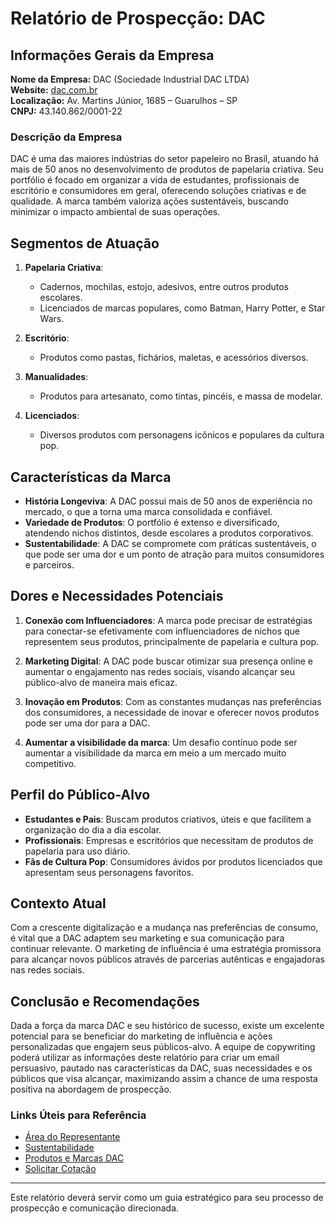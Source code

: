 # Relatório de Prospecção: DAC

## Informações Gerais da Empresa

**Nome da Empresa:** DAC (Sociedade Industrial DAC LTDA)  
**Website:** [dac.com.br](http://www.dac.com.br)  
**Localização:** Av. Martins Júnior, 1685 – Guarulhos – SP  
**CNPJ:** 43.140.862/0001-22  

### Descrição da Empresa
DAC é uma das maiores indústrias do setor papeleiro no Brasil, atuando há mais de 50 anos no desenvolvimento de produtos de papelaria criativa. Seu portfólio é focado em organizar a vida de estudantes, profissionais de escritório e consumidores em geral, oferecendo soluções criativas e de qualidade. A marca também valoriza ações sustentáveis, buscando minimizar o impacto ambiental de suas operações.

## Segmentos de Atuação

1. **Papelaria Criativa**: 
   - Cadernos, mochilas, estojo, adesivos, entre outros produtos escolares.
   - Licenciados de marcas populares, como Batman, Harry Potter, e Star Wars.

2. **Escritório**:
   - Produtos como pastas, fichários, maletas, e acessórios diversos.

3. **Manualidades**:
   - Produtos para artesanato, como tintas, pincéis, e massa de modelar.

4. **Licenciados**:
   - Diversos produtos com personagens icônicos e populares da cultura pop.

## Características da Marca

- **História Longeviva**: A DAC possui mais de 50 anos de experiência no mercado, o que a torna uma marca consolidada e confiável.
- **Variedade de Produtos**: O portfólio é extenso e diversificado, atendendo nichos distintos, desde escolares a produtos corporativos.
- **Sustentabilidade**: A DAC se compromete com práticas sustentáveis, o que pode ser uma dor e um ponto de atração para muitos consumidores e parceiros.

## Dores e Necessidades Potenciais

1. **Conexão com Influenciadores**: A marca pode precisar de estratégias para conectar-se efetivamente com influenciadores de nichos que representem seus produtos, principalmente de papelaria e cultura pop.
  
2. **Marketing Digital**: A DAC pode buscar otimizar sua presença online e aumentar o engajamento nas redes sociais, visando alcançar seu público-alvo de maneira mais eficaz.

3. **Inovação em Produtos**: Com as constantes mudanças nas preferências dos consumidores, a necessidade de inovar e oferecer novos produtos pode ser uma dor para a DAC.

4. **Aumentar a visibilidade da marca**: Um desafio contínuo pode ser aumentar a visibilidade da marca em meio a um mercado muito competitivo.

## Perfil do Público-Alvo

- **Estudantes e Pais**: Buscam produtos criativos, úteis e que facilitem a organização do dia a dia escolar.
- **Profissionais**: Empresas e escritórios que necessitam de produtos de papelaria para uso diário.
- **Fãs de Cultura Pop**: Consumidores ávidos por produtos licenciados que apresentam seus personagens favoritos.

## Contexto Atual

Com a crescente digitalização e a mudança nas preferências de consumo, é vital que a DAC adaptem seu marketing e sua comunicação para continuar relevante. O marketing de influência é uma estratégia promissora para alcançar novos públicos através de parcerias autênticas e engajadoras nas redes sociais.

## Conclusão e Recomendações

Dada a força da marca DAC e seu histórico de sucesso, existe um excelente potencial para se beneficiar do marketing de influência e ações personalizadas que engajem seus públicos-alvo. A equipe de copywriting poderá utilizar as informações deste relatório para criar um email persuasivo, pautado nas características da DAC, suas necessidades e os públicos que visa alcançar, maximizando assim a chance de uma resposta positiva na abordagem de prospecção.

### Links Úteis para Referência
- [Área do Representante](https://dac.com.br/area-do-representante/)
- [Sustentabilidade](https://dac.com.br/sustentabilidade/)
- [Produtos e Marcas DAC](https://dac.com.br/produtos-marcas-dac/)
- [Solicitar Cotação](https://dac.com.br/request-quote/)

---

Este relatório deverá servir como um guia estratégico para seu processo de prospecção e comunicação direcionada.